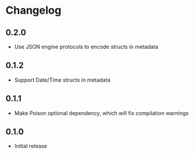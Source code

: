 # Changelog

## 0.2.0

  * Use JSON engine protocols to encode structs in metadata

## 0.1.2

  * Support Date/Time structs in metadata

## 0.1.1

  * Make Poison optional dependency, which will fix compilation warnings

## 0.1.0

  * Initial release
